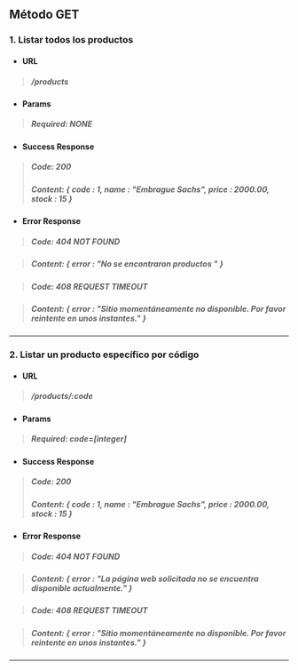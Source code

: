 ## Método GET

### 1. Listar todos los productos

* #### URL

> ##### /products

* #### Params

> ##### Required: NONE
  
* #### Success Response

> ##### Code: 200 
> ##### Content: { code : 1, name : "Embrague Sachs", price : 2000.00, stock : 15 }

* #### Error Response

> ##### Code: 404 NOT FOUND 

> ##### Content: { error : "No se encontraron productos " }

> ##### Code: 408 REQUEST TIMEOUT 

> ##### Content: { error : "Sitio momentáneamente no disponible. Por favor reintente en unos instantes." }

----------------------------------------------------------------------------------------------------------

### 2. Listar un producto específico por código

* #### URL

> ##### /products/:code

* #### Params

> ##### Required: code=[integer] 
  
* #### Success Response

> ##### Code: 200 
> ##### Content: { code : 1, name : "Embrague Sachs", price : 2000.00, stock : 15 }

* #### Error Response

> ##### Code: 404 NOT FOUND 

> ##### Content: { error : "La página web solicitada no se encuentra disponible actualmente." }

> ##### Code: 408 REQUEST TIMEOUT 

> ##### Content: { error : "Sitio momentáneamente no disponible. Por favor reintente en unos instantes." }

----------------------------------------------------------------------------------------------------------

